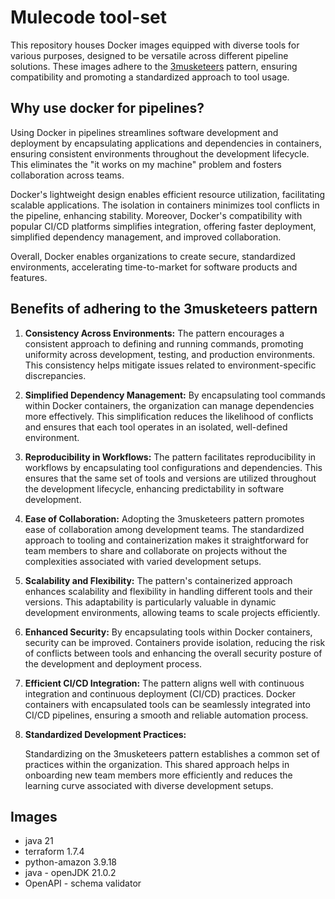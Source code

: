 # Mulecode tool-set

This repository houses Docker images equipped with diverse tools for various purposes, designed to be versatile across
different pipeline solutions. These images adhere to the [3musketeers](https://3musketeersdev.netlify.app) pattern,
ensuring compatibility and promoting a standardized approach to tool usage.

## Why use docker for pipelines?

Using Docker in pipelines streamlines software development and deployment by encapsulating applications and dependencies
in containers, ensuring consistent environments throughout the development lifecycle. This eliminates the "it works on
my machine" problem and fosters collaboration across teams.

Docker's lightweight design enables efficient resource utilization, facilitating scalable applications. The isolation in
containers minimizes tool conflicts in the pipeline, enhancing stability. Moreover, Docker's compatibility with popular
CI/CD platforms simplifies integration, offering faster deployment, simplified dependency management, and improved
collaboration.

Overall, Docker enables organizations to create secure, standardized environments, accelerating time-to-market for
software products and features.

## Benefits of adhering to the 3musketeers pattern

1. **Consistency Across Environments:**
   The pattern encourages a consistent approach to defining and running commands, promoting uniformity across
   development, testing, and production environments. This consistency helps mitigate issues related to
   environment-specific discrepancies.
2. **Simplified Dependency Management:**
   By encapsulating tool commands within Docker containers, the organization can manage dependencies more effectively.
   This simplification reduces the likelihood of conflicts and ensures that each tool operates in an isolated,
   well-defined environment.
3. **Reproducibility in Workflows:**
   The pattern facilitates reproducibility in workflows by encapsulating tool configurations and dependencies. This
   ensures that the same set of tools and versions are utilized throughout the development lifecycle, enhancing
   predictability in software development.
4. **Ease of Collaboration:**
   Adopting the 3musketeers pattern promotes ease of collaboration among development teams. The standardized approach to
   tooling and containerization makes it straightforward for team members to share and collaborate on projects without
   the complexities associated with varied development setups.
5. **Scalability and Flexibility:**
   The pattern's containerized approach enhances scalability and flexibility in handling different tools and their
   versions. This adaptability is particularly valuable in dynamic development environments, allowing teams to scale
   projects efficiently.
6. **Enhanced Security:**
   By encapsulating tools within Docker containers, security can be improved. Containers provide isolation, reducing the
   risk of conflicts between tools and enhancing the overall security posture of the development and deployment process.
7. **Efficient CI/CD Integration:**
   The pattern aligns well with continuous integration and continuous deployment (CI/CD) practices. Docker containers
   with encapsulated tools can be seamlessly integrated into CI/CD pipelines, ensuring a smooth and reliable automation
   process.
8. **Standardized Development Practices:**

   Standardizing on the 3musketeers pattern establishes a common set of practices within the organization. This shared
   approach helps in onboarding new team members more efficiently and reduces the learning curve associated with diverse
   development setups.

## Images

- java 21
- terraform 1.7.4
- python-amazon 3.9.18
- java - openJDK 21.0.2
- OpenAPI - schema validator 
